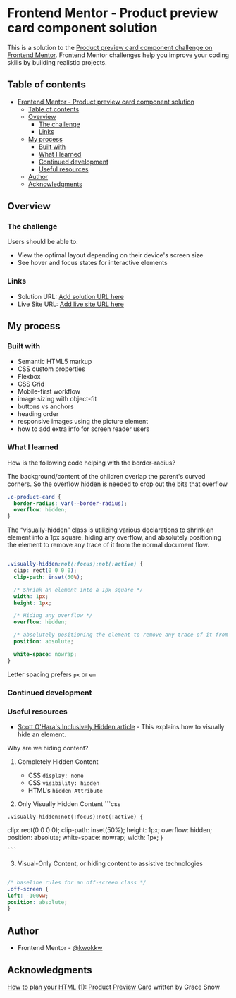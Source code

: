 # Frontend Mentor - Product preview card component solution

This is a solution to the [Product preview card component challenge on Frontend Mentor](https://www.frontendmentor.io/challenges/product-preview-card-component-GO7UmttRfa). 
Frontend Mentor challenges help you improve your coding skills by building realistic projects. 

## Table of contents

- [Frontend Mentor - Product preview card component solution](#frontend-mentor---product-preview-card-component-solution)
  - [Table of contents](#table-of-contents)
  - [Overview](#overview)
    - [The challenge](#the-challenge)
    - [Links](#links)
  - [My process](#my-process)
    - [Built with](#built-with)
    - [What I learned](#what-i-learned)
    - [Continued development](#continued-development)
    - [Useful resources](#useful-resources)
  - [Author](#author)
  - [Acknowledgments](#acknowledgments)

## Overview

### The challenge

Users should be able to:

- View the optimal layout depending on their device's screen size
- See hover and focus states for interactive elements

### Links

- Solution URL: [Add solution URL here](https://your-solution-url.com)
- Live Site URL: [Add live site URL here](https://your-live-site-url.com)

## My process

### Built with

- Semantic HTML5 markup
- CSS custom properties
- Flexbox
- CSS Grid
- Mobile-first workflow
- image sizing with object-fit
- buttons vs anchors
- heading order
- responsive images using the picture element 
- how to add extra info for screen reader users

### What I learned

How is the following code helping with the border-radius?

The background/content of the children overlap the parent's curved corners. So the overflow hidden is needed to crop out the bits that overflow

```css
.c-product-card {
  border-radius: var(--border-radius);
  overflow: hidden;
}
```

The “visually-hidden” class is utilizing various declarations to shrink an element into a 1px square, hiding any overflow, and absolutely positioning the element to remove any trace of it from the normal document flow.

```css

.visually-hidden:not(:focus):not(:active) {
  clip: rect(0 0 0 0); 
  clip-path: inset(50%);

  /* Shrink an element into a 1px square */
  width: 1px;
  height: 1px;

  /* Hiding any overflow */
  overflow: hidden;

  /* absolutely positioning the element to remove any trace of it from the normal document flow. */
  position: absolute;

  white-space: nowrap; 
}

```

  Letter spacing prefers `px` or `em`

### Continued development

### Useful resources

- [Scott O'Hara's Inclusively Hidden article](https://www.scottohara.me/blog/2017/04/14/inclusively-hidden.html#hiding-content-visually) - This explains how to visually hide an element. 

Why are we hiding content?
  1. Completely Hidden Content
     - CSS `display: none`
     - CSS `visibility: hidden`
     - HTML's `hidden Attribute` 

  2. Only Visually Hidden Content
    ```css

    .visually-hidden:not(:focus):not(:active) {
  clip: rect(0 0 0 0); 
  clip-path: inset(50%);
  height: 1px;
  overflow: hidden;
  position: absolute;
  white-space: nowrap; 
  width: 1px;
  }

    ```

  3. Visual-Only Content, or hiding content to assistive technologies

  ```css
  
  /* baseline rules for an off-screen class */
  .off-screen {
  left: -100vw;
  position: absolute;
  }
  
  ```

## Author
- Frontend Mentor - [@kwokkw](https://www.frontendmentor.io/profile/kwokkw)

## Acknowledgments

[How to plan your HTML (1): Product Preview Card](https://fedmentor.dev/posts/html-plan-product-preview/#series-intro) written by Grace Snow